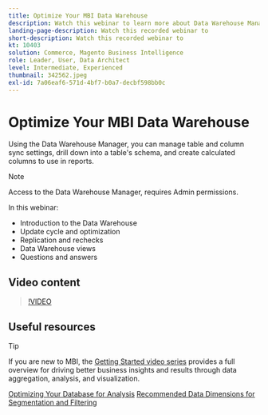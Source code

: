 ```yaml
---
title: Optimize Your MBI Data Warehouse
description: Watch this webinar to learn more about Data Warehouse Manager.
landing-page-description: Watch this recorded webinar to
short-description: Watch this recorded webinar to
kt: 10403
solution: Commerce, Magento Business Intelligence
role: Leader, User, Data Architect
level: Intermediate, Experienced
thumbnail: 342562.jpeg
exl-id: 7a06eaf6-571d-4bf7-b0a7-decbf598bb0c
---
```

# Optimize Your MBI Data Warehouse

Using the Data Warehouse Manager, you can manage table and column sync settings, drill down into a table's schema, and create calculated columns to use in reports.

>[!NOTE]
>
>Access to the Data Warehouse Manager, requires Admin permissions.

In this webinar:

- Introduction to the Data Warehouse
- Update cycle and optimization
- Replication and rechecks
- Data Warehouse views
- Questions and answers

## Video content

>[!VIDEO](https://video.tv.adobe.com/v/342562?quality=12&learn=on)

## Useful resources

>[!TIP]
>
>If you are new to MBI, the [Getting Started video series](https://experienceleague.adobe.com/docs/commerce-learn/tutorials/mbi/introduction/1-overview.html) provides a full overview for driving better business insights and results through data aggregation, analysis, and visualization.

[Optimizing Your Database for Analysis](https://experienceleague.adobe.com/docs/commerce-business-intelligence/mbi/best-practices/data/opt-db-analysis.html)
[Recommended Data Dimensions for Segmentation and Filtering](https://experienceleague.adobe.com/docs/commerce-business-intelligence/mbi/best-practices/data/segment-filter.html)

